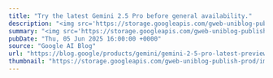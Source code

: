 ```yaml
---
title: "Try the latest Gemini 2.5 Pro before general availability."
description: "<img src='https://storage.googleapis.com/gweb-uniblog-publish-prod/images/2.5_pro_preview_snippet_social_.max-600x600.format-webp.webp' />We’re introducing an upgraded preview of Gemini 2.5 Pro, our most intelligent model yet. Building on the version we released in May and showed at I/O, this model will be…"
summary: "<img src='https://storage.googleapis.com/gweb-uniblog-publish-prod/images/2.5_pro_preview_snippet_social_.max-600x600.format-webp.webp' />We’re introducing an upgraded preview of Gemini 2.5 Pro, our most intelligent model yet. Building on the version we released in May and showed at I/O, this model will be…"
pubDate: "Thu, 05 Jun 2025 16:00:00 +0000"
source: "Google AI Blog"
url: "https://blog.google/products/gemini/gemini-2-5-pro-latest-preview/"
thumbnail: "https://storage.googleapis.com/gweb-uniblog-publish-prod/images/2.5_pro_preview_snippet_social_share.max-1440x810.jpg"
---
```



